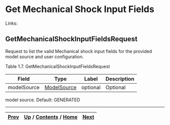 
# Get Mechanical Shock Input Fields

Links:

## GetMechanicalShockInputFieldsRequest

Request to list the valid Mechanical shock input fields for the provided model
source and user configuration.

Table 1.7. GetMechanicalShockInputFieldsRequest

Field| Type| Label| Description  
---|---|---|---  
modelSource| [ModelSource](ch01s03s20.md "ModelSource")| optional| Optional
model source. Default: GENERATED  
  
  

* * *

[Prev](ch01s03s03s03.md) | [Up](ch01s03.md) / [Contents](index.md) / [Home](../../index.htm)|  [Next](ch01s03s04s02.md)  
---|---|---

